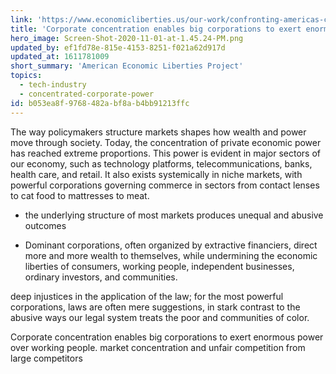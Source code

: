 ```yaml
---
link: 'https://www.economicliberties.us/our-work/confronting-americas-concentration-crisis-a-ledger-of-harms-and-framework-for-advancing-economic-liberty-for-all/'
title: 'Corporate concentration enables big corporations to exert enormous power over working people.'
hero_image: Screen-Shot-2020-11-01-at-1.45.24-PM.png
updated_by: ef1fd78e-815e-4153-8251-f021a62d917d
updated_at: 1611781009
short_summary: 'American Economic Liberties Project'
topics:
  - tech-industry
  - concentrated-corporate-power
id: b053ea8f-9768-482a-bf8a-b4bb91213ffc
---
```

The way policymakers structure markets shapes how wealth and power move through society. Today, the concentration of private economic power has reached extreme proportions. This power is evident in major sectors of our economy, such as technology platforms, telecommunications, banks, health care, and retail. It also exists systemically in niche markets, with powerful corporations governing commerce in sectors from contact lenses to cat food to mattresses to meat.

- the underlying structure of most markets produces unequal and abusive outcomes

- Dominant corporations, often organized by extractive financiers, direct more and more wealth to themselves, while undermining the economic liberties of consumers, working people, independent businesses, ordinary investors, and communities.

deep injustices in the application of the law; for the most powerful corporations, laws are often mere suggestions, in stark contrast to the abusive ways our legal system treats the poor and communities of color.

Corporate concentration enables big corporations to exert enormous power over working people. market concentration and unfair competition from large competitors
